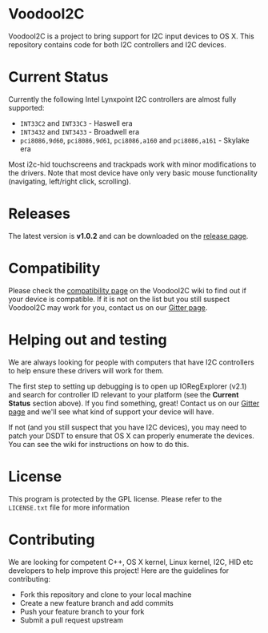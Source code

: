 # VoodooI2C

VoodooI2C is a project to bring support for I2C input devices to OS X. This repository contains code for both I2C controllers and I2C devices.

# Current Status

Currently the following Intel Lynxpoint I2C controllers are almost fully supported:
* `INT33C2` and `INT33C3` - Haswell era
* `INT3432` and `INT3433` - Broadwell era
* `pci8086,9d60`, `pci8086,9d61`, `pci8086,a160` and `pci8086,a161` - Skylake era

Most i2c-hid touchscreens and trackpads work with minor modifications to the drivers. Note that most device have only very basic mouse functionality (navigating, left/right click, scrolling).

# Releases

The latest version is **v1.0.2** and can be downloaded on the [release page](https://github.com/alexandred/VoodooI2C/releases).

# Compatibility

Please check the [compatibility page](https://github.com/alexandred/VoodooI2C/wiki/Compatibility) on the VoodooI2C wiki to find out if your device is compatible. If it is not on the list but you still suspect VoodooI2C may work for you, contact us on our [Gitter page](http://gitter.im/alexandred/VoodooI2C).

# Helping out and testing

We are always looking for people with computers that have I2C controllers to help ensure these drivers will work for them.

The first step to setting up debugging is to open up IORegExplorer (v2.1) and search for controller ID relevant to your platform (see the **Current Status** section above). If you find something, great! Contact us on our [Gitter page](http://gitter.im/alexandred/VoodooI2C) and we'll see what kind of support your device will have.

If not (and you still suspect that you have I2C devices), you may need to patch your DSDT to ensure that OS X can properly enumerate the devices. You can see the wiki for instructions on how to do this.

# License

This program is protected by the GPL license. Please refer to the `LICENSE.txt` file for more information

# Contributing

We are looking for competent C++, OS X kernel, Linux kernel, I2C, HID etc developers to help improve this project! Here are the guidelines for contributing:

* Fork this repository and clone to your local machine
* Create a new feature branch and add commits
* Push your feature branch to your fork
* Submit a pull request upstream
